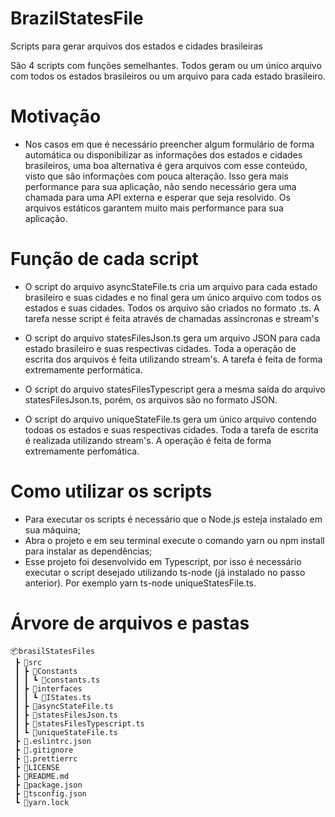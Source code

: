 # BrazilStatesFile
Scripts para gerar arquivos dos estados e cidades brasileiras

São 4 scripts com funções semelhantes. Todos geram ou um único arquivo com todos os estados brasileiros ou um arquivo para cada estado brasileiro.

# Motivação
- Nos casos em que é necessário preencher algum formulário de forma automática ou disponibilizar as informações dos estados e cidades brasileiros, uma boa alternativa é gera arquivos com esse conteúdo, visto que são informações com pouca alteração. Isso gera mais performance para sua aplicação, não sendo necessário gera uma chamada para uma API externa e esperar que seja resolvido. Os arquivos estáticos garantem muito mais performance para sua aplicação.

# Função de cada script
- O script do arquivo asyncStateFile.ts cria um arquivo para cada estado brasileiro e suas cidades e no final gera um único arquivo com todos os estados e suas cidades. Todos os arquivo são criados no formato .ts. A tarefa nesse script é feita através de chamadas assíncronas e stream's

- O script do arquivo statesFilesJson.ts gera um arquivo JSON para cada estado brasileiro e suas respectivas cidades. Toda a operação de escrita dos arquivos é feita utilizando stream's. A tarefa é feita de forma extremamente performática.

- O script do arquivo statesFilesTypescript gera a mesma saída do arquivo statesFilesJson.ts, porém, os arquivos são no formato JSON.

- O script do arquivo uniqueStateFile.ts gera um único arquivo contendo todoas os estados e suas respectivas cidades. Toda a tarefa de escrita é realizada utilizando stream's. A operação é feita de forma extremamente perfomática.

# Como utilizar os scripts
- Para executar os scripts é necessário que o Node.js esteja instalado em sua máquina;
- Abra o projeto e em seu terminal execute o comando yarn ou npm install para instalar as dependências;
- Esse projeto foi desenvolvido em Typescript, por isso é necessário executar o script desejado utilizando ts-node (já instalado no passo anterior). Por exemplo yarn ts-node uniqueStatesFile.ts.

# Árvore de arquivos e pastas

```
📦brasilStatesFiles
 ┣ 📂src
 ┃ ┣ 📂Constants
 ┃ ┃ ┗ 📜constants.ts
 ┃ ┣ 📂interfaces
 ┃ ┃ ┗ 📜IStates.ts
 ┃ ┣ 📜asyncStateFile.ts
 ┃ ┣ 📜statesFilesJson.ts
 ┃ ┣ 📜statesFilesTypescript.ts
 ┃ ┗ 📜uniqueStateFile.ts
 ┣ 📜.eslintrc.json
 ┣ 📜.gitignore
 ┣ 📜.prettierrc
 ┣ 📜LICENSE
 ┣ 📜README.md
 ┣ 📜package.json
 ┣ 📜tsconfig.json
 ┗ 📜yarn.lock
 ```
